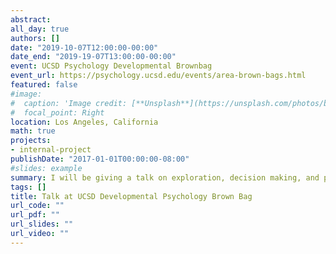 ```yaml
---
abstract:  
all_day: true
authors: []
date: "2019-10-07T12:00:00-00:00"
date_end: "2019-19-07T13:00:00-00:00"
event: UCSD Psychology Developmental Brownbag
event_url: https://psychology.ucsd.edu/events/area-brown-bags.html
featured: false
#image:
#  caption: 'Image credit: [**Unsplash**](https://unsplash.com/photos/bzdhc5b3Bxs)'
#  focal_point: Right
location: Los Angeles, California
math: true
projects:
- internal-project
publishDate: "2017-01-01T00:00:00-08:00"
#slides: example
summary: I will be giving a talk on exploration, decision making, and play as part of UCSD's developmental psychology brownbag series. 
tags: []
title: Talk at UCSD Developmental Psychology Brown Bag
url_code: ""
url_pdf: ""
url_slides: ""
url_video: ""
---
```


